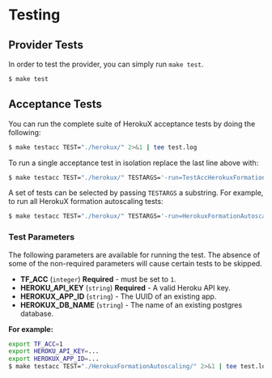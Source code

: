 # Testing

## Provider Tests
In order to test the provider, you can simply run `make test`.

```bash
$ make test
```

## Acceptance Tests

You can run the complete suite of HerokuX acceptance tests by doing the following:

```bash
$ make testacc TEST="./herokux/" 2>&1 | tee test.log
```

To run a single acceptance test in isolation replace the last line above with:

```bash
$ make testacc TEST="./herokux/" TESTARGS='-run=TestAccHerokuxFormationAutoscaling_Basic'
```

A set of tests can be selected by passing `TESTARGS` a substring. For example, to run all HerokuX formation autoscaling tests:

```bash
$ make testacc TEST="./herokux/" TESTARGS='-run=HerokuxFormationAutoscaling'
```

### Test Parameters

The following parameters are available for running the test. The absence of some of the non-required parameters will cause certain tests to be skipped.

* **TF_ACC** (`integer`) **Required** - must be set to `1`.
* **HEROKU_API_KEY** (`string`) **Required**  - A valid Heroku API key.
* **HEROKUX_APP_ID** (`string`) - The UUID of an existing app.
* **HEROKUX_DB_NAME** (`string`) - The name of an existing postgres database.

**For example:**
```bash
export TF_ACC=1
export HEROKU_API_KEY=...
export HEROKUX_APP_ID=...
$ make testacc TEST="./HerokuxFormationAutoscaling/" 2>&1 | tee test.log
```

